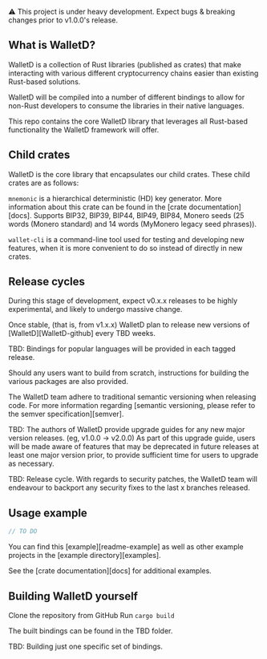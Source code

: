 ⚠️ This project is under heavy development. Expect bugs & breaking changes prior to v1.0.0's release.
## What is WalletD?
WalletD is a collection of Rust libraries (published as crates) that make interacting with various different cryptocurrency chains easier than existing Rust-based solutions.

WalletD will be compiled into a number of different bindings to allow for non-Rust developers to consume the libraries in their native languages.

This repo contains the core WalletD library that leverages all Rust-based functionality the WalletD framework will offer.
## Child crates

WalletD is the core library that encapsulates our child crates. These child crates are as follows:

`mnemonic` is a hierarchical deterministic (HD) key generator. More information about this crate can be found in the [crate documentation][docs]. Supports BIP32, BIP39, BIP44, BIP49, BIP84, Monero seeds (25 words (Monero standard) and 14 words (MyMonero legacy seed phrases)).

`wallet-cli` is a command-line tool used for testing and developing new features, when it is more convenient to do so instead of directly in new crates.

## Release cycles
During this stage of development, expect v0.x.x releases to be highly experimental, and likely to undergo massive change.

Once stable, (that is, from v1.x.x) WalletD plan to release new versions of [WalletD][WalletD-github] every TBD weeks.

TBD: Bindings for popular languages will be provided in each tagged release. 

Should any users want to build from scratch, instructions for building the various packages are also provided.

The WalletD team adhere to traditional semantic versioning when releasing code. For more information regarding [semantic versioning, please refer to the semver specification][semver].

TBD: The authors of WalletD provide upgrade guides for any new major version releases. (eg, v1.0.0 -> v2.0.0) As part of this upgrade guide, users will be made aware of features that may be deprecated in future releases at least one major version prior, to provide sufficient time for users to upgrade as necessary.

TBD: Release cycle. With regards to security patches, the WalletD team will endeavour to backport any security fixes to the last x branches released.
## Usage example

```rust
// TO DO
```

You can find this [example][readme-example] as well as other example projects in the [example directory][examples].

See the [crate documentation][docs] for additional examples.

## Building WalletD yourself

Clone the repository from GitHub
Run `cargo build`

The built bindings can be found in the TBD folder.

TBD: Building just one specific set of bindings.